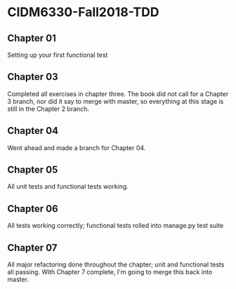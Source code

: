 # CIDM6330-Fall2018-TDD

## Chapter 01

Setting up your first functional test

## Chapter 03

Completed all exercises in chapter three. The book did not call for a Chapter 3 branch, nor did it say to merge with master, so everything at this stage is still in the Chapter 2 branch.

## Chapter 04

Went ahead and made a branch for Chapter 04.

## Chapter 05

All unit tests and functional tests working.

## Chapter 06

All tests working correctly; functional tests rolled into manage.py test suite

## Chapter 07

All major refactoring done throughout the chapter; unit and functional tests all passing. With Chapter 7 complete, I'm going to merge this back into master.